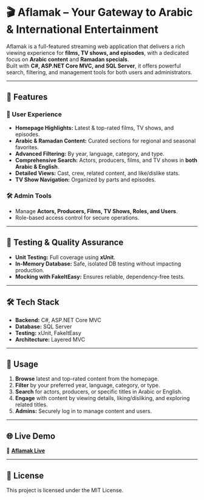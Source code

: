 # 🎬 Aflamak – Your Gateway to Arabic & International Entertainment

Aflamak is a full-featured streaming web application that delivers a rich viewing experience for **films, TV shows, and episodes**, with a dedicated focus on **Arabic content** and **Ramadan specials**.  
Built with **C#, ASP.NET Core MVC, and SQL Server**, it offers powerful search, filtering, and management tools for both users and administrators.

---

## 🚀 Features

### 🎥 User Experience
- **Homepage Highlights:** Latest & top-rated films, TV shows, and episodes.
- **Arabic & Ramadan Content:** Curated sections for regional and seasonal favorites.
- **Advanced Filtering:** By year, language, category, and type.
- **Comprehensive Search:** Actors, producers, films, and TV shows in **both Arabic & English**.
- **Detailed Views:** Cast, crew, related content, and like/dislike stats.
- **TV Show Navigation:** Organized by parts and episodes.

### 🛠 Admin Tools
- Manage **Actors, Producers, Films, TV Shows, Roles, and Users**.
- Role-based access control for secure operations.

---

## 🧪 Testing & Quality Assurance
- **Unit Testing:** Full coverage using **xUnit**.
- **In-Memory Database:** Safe, isolated DB testing without impacting production.
- **Mocking with FakeItEasy:** Ensures reliable, dependency-free tests.

---

## 🛠 Tech Stack
- **Backend:** C#, ASP.NET Core MVC
- **Database:** SQL Server
- **Testing:** xUnit, FakeItEasy
- **Architecture:** Layered MVC

---

## 📸 Usage
1. **Browse** latest and top-rated content from the homepage.
2. **Filter** by your preferred year, language, category, or type.
3. **Search** for actors, producers, or specific titles in Arabic or English.
4. **Engage** with content by viewing details, liking/disliking, and exploring related titles.
5. **Admins:** Securely log in to manage content and users.

---

## 🌐 Live Demo
🔗 **[Aflamak Live](https://aflamak.runasp.net/)**

---

## 📜 License
This project is licensed under the MIT License.
